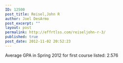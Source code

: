 ```yaml
---
ID: 12500
post_title: Reisel,John R
author: Joel DesArmo
post_excerpt: ""
layout: post
permalink: http://effrtlss.com/reiseljohn-r-3/
published: true
post_date: 2012-11-02 20:52:23
---
```

<p>Average GPA in Spring 2012 for first course listed: 2.576</p>